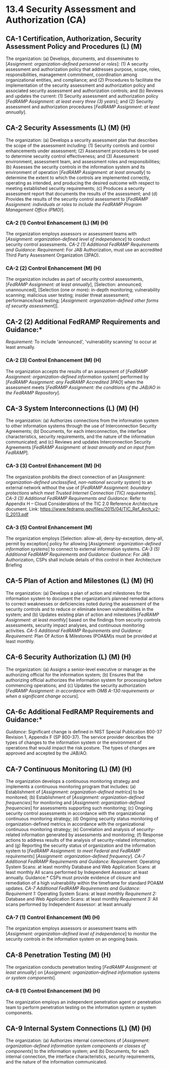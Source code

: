 # 13.4 Security Assessment and Authorization (CA)
## CA-1 Certification, Authorization, Security Assessment Policy and Procedures (L) (M)
The organization:
  (a)	Develops, documents, and disseminates to [_Assignment: organization-defined personnel or roles_]:
(1)	A security assessment and authorization policy that addresses purpose, scope, roles, responsibilities, management commitment, coordination among organizational entities, and compliance; and
(2)	Procedures to facilitate the implementation of the security assessment and authorization policy and associated security assessment and authorization controls; and
  (b)	Reviews and updates the current:
(1)	Security assessment and authorization policy [_FedRAMP Assignment: at least every three (3) years_]; and
(2)	Security assessment and authorization procedures [_FedRAMP Assignment: at least annually_].
## CA-2 Security Assessments (L) (M) (H)
The organization:
  (a)	Develops a security assessment plan that describes the scope of the assessment including:
(1)	Security controls and control enhancements under assessment;
(2)	Assessment procedures to be used to determine security control effectiveness; and
(3)	Assessment environment, assessment team, and assessment roles and responsibilities;
  (b)	Assesses the security controls in the information system and its environment of operation [_FedRAMP Assignment: at least annually_] to determine the extent to which the controls are implemented correctly, operating as intended, and producing the desired outcome with respect to meeting established security requirements;
(c)	Produces a security assessment report that documents the results of the assessment; and
(d)	Provides the results of the security control assessment to [_FedRAMP Assignment: individuals or roles to include the FedRAMP Program Management Office (PMO)_].
### CA-2 (1) Control Enhancement (L) (M) (H)
The organization employs assessors or assessment teams with [_Assignment: organization-defined level of independence_] to conduct security control assessments.
*CA-2 (1) Additional FedRAMP Requirements and Guidance:*
*Requirement:* For JAB Authorization, must use an accredited Third Party Assessment Organization (3PAO).
### CA-2 (2) Control Enhancement (M) (H)
The organization includes as part of security control assessments, [_FedRAMP Assignment: at least annually_], [Selection: announced; unannounced], [Selection (one or more): in-depth monitoring; vulnerability scanning; malicious user testing; insider threat assessment; performance/load testing; [_Assignment: organization-defined other forms of security assessment_]].
## CA-2 (2) Additional FedRAMP Requirements and Guidance:*
*Requirement:* To include 'announced', 'vulnerability scanning’ to occur at least annually.
### CA-2 (3) Control Enhancement (M) (H)
The organization accepts the results of an assessment of [_FedRAMP Assignment: organization-defined information system_] performed by [_FedRAMP Assignment: any FedRAMP Accredited 3PAO_] when the assessment meets [_FedRAMP Assignment: the conditions of the JAB/AO in the FedRAMP Repository_].
## CA-3 System Interconnections (L) (M) (H)
The organization:
  (a)	Authorizes connections from the information system to other information systems through the use of Interconnection Security Agreements;
  (b)	Documents, for each interconnection, the interface characteristics, security requirements, and the nature of the information communicated; and
(c)	Reviews and updates Interconnection Security Agreements [_FedRAMP Assignment: at least annually and on input from FedRAMP_].
### CA-3 (3) Control Enhancement (M) (H)
The organization prohibits the direct connection of an [_Assignment: organization-defined unclassified, non-national security system_] to an external network without the use of [_FedRAMP Assignment: boundary protections which meet Trusted Internet Connection (TIC) requirements_].
*CA-3 (3) Additional FedRAMP Requirements and Guidance:* Refer to Appendix H – Cloud Considerations of the TIC 2.0 Reference Architecture document. Link: https://www.fedramp.gov/files/2015/04/TIC_Ref_Arch_v2-0_2013.pdf
### CA-3 (5) Control Enhancement (M)
The organization employs [Selection: allow-all, deny-by-exception, deny-all, permit by exception] policy for allowing [_Assignment: organization-defined information systems_] to connect to external information systems.
*CA-3 (5) Additional FedRAMP Requirements and Guidance:*
*Guidance:* For JAB Authorization, CSPs shall include details of this control in their Architecture Briefing
## CA-5 Plan of Action and Milestones (L) (M) (H)
The organization:
  (a)	Develops a plan of action and milestones for the information system to document the organization’s planned remedial actions to correct weaknesses or deficiencies noted during the assessment of the security controls and to reduce or eliminate known vulnerabilities in the system; and
  (b)	Updates existing plan of action and milestones [_FedRAMP Assignment: at least monthly_] based on the findings from security controls assessments, security impact analyses, and continuous monitoring activities.
*CA-5 Additional FedRAMP Requirements and Guidance:*
*Requirement:* Plan Of Action & Milestones (POA&M)s must be provided at least monthly.
## CA-6 Security Authorization (L) (M) (H)
The organization:
  (a)	Assigns a senior-level executive or manager as the authorizing official for the information system;
  (b)	Ensures that the authorizing official authorizes the information system for processing before commencing operations; and
(c)	Updates the security authorization [_FedRAMP Assignment: in accordance with OMB A-130 requirements or when a significant change occurs_].
## CA-6c Additional FedRAMP Requirements and Guidance:*
*Guidance:* Significant change is defined in NIST Special Publication 800-37 Revision 1, Appendix F (SP 800-37).  The service provider describes the types of changes to the information system or the environment of operations that would impact the risk posture.  The types of changes are approved and accepted by the JAB/AO.
## CA-7 Continuous Monitoring (L) (M) (H)
The organization develops a continuous monitoring strategy and implements a continuous monitoring program that includes:
  (a)	Establishment of [_Assignment: organization-defined metrics_] to be monitored;
  (b)	Establishment of [_Assignment: organization-defined frequencies_] for monitoring and [_Assignment: organization-defined frequencies_] for assessments supporting such monitoring;
  (c)	Ongoing security control assessments in accordance with the organizational continuous monitoring strategy;
  (d)	Ongoing security status monitoring of organization-defined metrics in accordance with the organizational continuous monitoring strategy;
  (e)	Correlation and analysis of security-related information generated by assessments and monitoring;
  (f)	Response actions to address results of the analysis of security-related information; and
  (g)	Reporting the security status of organization and the information system to [_FedRAMP Assignment: to meet Federal and FedRAMP requirements_] [_Assignment: organization-defined frequency_].
*CA-7 Additional FedRAMP Requirements and Guidance:*
*Requirement:* Operating System Scans: at least monthly Database and Web Application Scans: at least monthly All scans performed by Independent Assessor: at least annually.
Guidance:* CSPs must provide evidence of closure and remediation of a high vulnerability within the timeframe for standard POA&M updates.
*CA-7 Additional FedRAMP Requirements and Guidance:*
*Requirement 1:* Operating System Scans: at least monthly
*Requirement 2:* Database and Web Application Scans: at least monthly
*Requirement 3:* All scans performed by Independent Assessor: at least annually
### CA-7 (1) Control Enhancement (M) (H)
The organization employs assessors or assessment teams with [_Assignment: organization-defined level of independence_] to monitor the security controls in the information system on an ongoing basis.
## CA-8 Penetration Testing (M) (H)
The organization conducts penetration testing [_FedRAMP Assignment: at least annually_] on [_Assignment: organization-defined information systems or system components_].
### CA-8 (1) Control Enhancement (M) (H)
The organization employs an independent penetration agent or penetration team to perform penetration testing on the information system or system components.
## CA-9 Internal System Connections (L) (M) (H)
The organization:
  (a)	Authorizes internal connections of [_Assignment: organization-defined information system components or classes of components_] to the information system; and
  (b)	Documents, for each internal connection, the interface characteristics, security requirements, and the nature of the information communicated.
